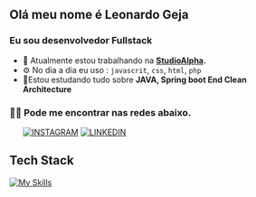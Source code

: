 

## Olá meu nome é Leonardo Geja
### Eu sou desenvolvedor Fullstack

- 🏢 Atualmente estou trabalhando na **[StudioAlpha](http://www.studioalpha.com.br).**
- ⚙️ No dia a dia eu uso : `javascrit`, `css`, `html`, `php`
- 🌱Estou estudando tudo sobre  **JAVA, Spring boot End  Clean Architecture**

### 🤝🏻 Pode me encontrar nas redes abaixo.
&nbsp; &nbsp; &nbsp;
[![INSTAGRAM](https://img.shields.io/badge/Instagram-black?style=for-the-badge&logo=instagram)](https://www.instagram.com/leonardo_geja)
[![LINKEDIN](https://img.shields.io/badge/Linkedin-black?style=for-the-badge&logo=linkedin)](https://www.linkedin.com/in/leonardogeja/)

## Tech Stack
[![My Skills](https://skillicons.dev/icons?i=js,html,css,scss,react,typescript,laravel,php,java,spring,maven,mysql,postgres,idea,vscode)](https://skillicons.dev)
